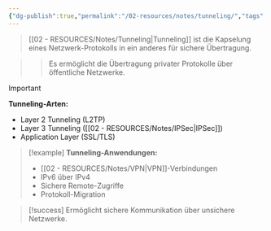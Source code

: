 ```yaml
---
{"dg-publish":true,"permalink":"/02-resources/notes/tunneling/","tags":["netzwerk/protokolle","sicherheit/kapselung"],"noteIcon":"","updated":"2025-10-29T12:59:10.891+01:00"}
---
```



>[[02 - RESOURCES/Notes/Tunneling\|Tunneling]] ist die Kapselung eines Netzwerk-Protokolls in ein anderes für sichere Übertragung.

>>Es ermöglicht die Übertragung privater Protokolle über öffentliche Netzwerke.

>[!important] 
>**Tunneling-Arten:**
>- Layer 2 Tunneling (L2TP)
>- Layer 3 Tunneling ([[02 - RESOURCES/Notes/IPSec\|IPSec]])
>- Application Layer (SSL/TLS)

>[!example] 
>**Tunneling-Anwendungen:**
>- [[02 - RESOURCES/Notes/VPN\|VPN]]-Verbindungen
>- IPv6 über IPv4
>- Sichere Remote-Zugriffe
>- Protokoll-Migration

>[!success] 
>Ermöglicht sichere Kommunikation über unsichere Netzwerke.